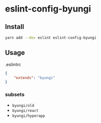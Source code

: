 # eslint-config-byungi

## Install
```sh
yarn add --dev eslint eslint-config-byungi
```

## Usage
.eslintrc
```json
{
    "extends": "byungi"
}
```

### subsets
- `byungi/old`
- `byungi/react`
- `byungi/hyperapp`
